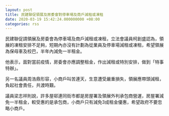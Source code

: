 ```yaml
---
layout: post
title: 民建聯促領展及房委會對停車場及商戶減租或凍租
date: 2020-03-19 15:42:24.000000000 +08:00
categories: rss
---
```


民建聯促請領展及房委會為停車場及商戶減租或凍租，立法會議員柯創盛認為，領展的凍租安排不足夠，短期內亦沒有計劃為從業員及停車場減租或凍租，希望領展為保母車及校巴，半年內減免一半租金。

他表示，面對當前疫情，房委會亦應調整租金，作出減租或特別安排，做到「特事特辦」。

另一名議員周浩鼎形容，小商戶叫苦連天，生意遭受嚴重損失，領展應帶頭減租，負起社會責任，共渡時艱。

議員梁志祥則說，許多屋邨連同街市都是房屋署及領展外判承包商營運，房屋署減免一半租金，較受惠的是承包商，小商戶只有減免3成租金優惠，希望政府不要忽略小商戶。
